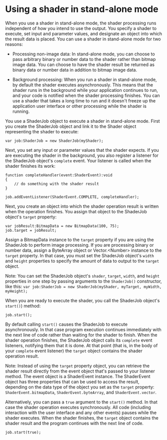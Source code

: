 # Using a shader in stand-alone mode

When you use a shader in stand-alone mode, the shader processing runs
independent of how you intend to use the output. You specify a shader to
execute, set input and parameter values, and designate an object into which the
result data is placed. You can use a shader in stand-alone mode for two reasons:

- Processing non-image data: In stand-alone mode, you can choose to pass
  arbitrary binary or number data to the shader rather than bitmap image data.
  You can choose to have the shader result be returned as binary data or number
  data in addition to bitmap image data.

- Background processing: When you run a shader in stand-alone mode, by default
  the shader executes asynchronously. This means that the shader runs in the
  background while your application continues to run, and your code is notified
  when the shader processing finishes. You can use a shader that takes a long
  time to run and it doesn't freeze up the application user interface or other
  processing while the shader is running.

You use a ShaderJob object to execute a shader in stand-alone mode. First you
create the ShaderJob object and link it to the Shader object representing the
shader to execute:

    var job:ShaderJob = new ShaderJob(myShader);

Next, you set any input or parameter values that the shader expects. If you are
executing the shader in the background, you also register a listener for the
ShaderJob object's `complete` event. Your listener is called when the shader
finishes its work:

    function completeHandler(event:ShaderEvent):void
    {
        // do something with the shader result
    }

    job.addEventListener(ShaderEvent.COMPLETE, completeHandler);

Next, you create an object into which the shader operation result is written
when the operation finishes. You assign that object to the ShaderJob object's
`target` property:

    var jobResult:BitmapData = new BitmapData(100, 75);
    job.target = jobResult;

Assign a BitmapData instance to the `target` property if you are using the
ShaderJob to perform image processing. If you are processing binary or number
data, assign a ByteArray object or Vector.\<Number\> instance to the `target`
property. In that case, you must set the ShaderJob object's `width` and `height`
properties to specify the amount of data to output to the `target` object.

Note: You can set the ShaderJob object's `shader`, `target`, `width`, and
`height` properties in one step by passing arguments to the `ShaderJob()`
constructor, like this:
`var job:ShaderJob = new ShaderJob(myShader, myTarget, myWidth, myHeight);`

When you are ready to execute the shader, you call the ShaderJob object's
`start()`) method:

    job.start();

By default calling `start()` causes the ShaderJob to execute asynchronously. In
that case program execution continues immediately with the next line of code
rather than waiting for the shader to finish. When the shader operation
finishes, the ShaderJob object calls its `complete` event listeners, notifying
them that it is done. At that point (that is, in the body of your `complete`
event listener) the `target` object contains the shader operation result.

Note: Instead of using the `target` property object, you can retrieve the shader
result directly from the event object that's passed to your listener method. The
event object is a ShaderEvent instance. The ShaderEvent object has three
properties that can be used to access the result, depending on the data type of
the object you set as the `target` property: `ShaderEvent.bitmapData`,
`ShaderEvent.byteArray`, and `ShaderEvent.vector`.

Alternatively, you can pass a `true` argument to the `start()` method. In that
case the shader operation executes synchronously. All code (including
interaction with the user interface and any other events) pauses while the
shader executes. When the shader finishes, the `target` object contains the
shader result and the program continues with the next line of code.

    job.start(true);
